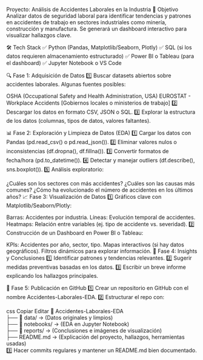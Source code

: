 Proyecto: Análisis de Accidentes Laborales en la Industria
📌 Objetivo
Analizar datos de seguridad laboral para identificar tendencias y patrones en accidentes de trabajo en sectores industriales como minería, construcción y manufactura. Se generará un dashboard interactivo para visualizar hallazgos clave.

🛠️ Tech Stack
✅ Python (Pandas, Matplotlib/Seaborn, Plotly)
✅ SQL (si los datos requieren almacenamiento estructurado)
✅ Power BI o Tableau (para el dashboard)
✅ Jupyter Notebook o VS Code

🔍 Fase 1: Adquisición de Datos
1️⃣ Buscar datasets abiertos sobre accidentes laborales. Algunas fuentes posibles:

OSHA (Occupational Safety and Health Administration, USA)
EUROSTAT - Workplace Accidents
[Gobiernos locales o ministerios de trabajo]
2️⃣ Descargar los datos en formato CSV, JSON o SQL.
3️⃣ Explorar la estructura de los datos (columnas, tipos de datos, valores faltantes).

📊 Fase 2: Exploración y Limpieza de Datos (EDA)
1️⃣ Cargar los datos con Pandas (pd.read_csv() o pd.read_json()).
2️⃣ Eliminar valores nulos o inconsistencias (df.dropna(), df.fillna()).
3️⃣ Convertir formatos de fecha/hora (pd.to_datetime()).
4️⃣ Detectar y manejar outliers (df.describe(), sns.boxplot()).
5️⃣ Análisis exploratorio:

¿Cuáles son los sectores con más accidentes?
¿Cuáles son las causas más comunes?
¿Cómo ha evolucionado el número de accidentes en los últimos años?
📈 Fase 3: Visualización de Datos
1️⃣ Gráficos clave con Matplotlib/Seaborn/Plotly:

Barras: Accidentes por industria.
Líneas: Evolución temporal de accidentes.
Heatmaps: Relación entre variables (ej. tipo de accidente vs. severidad).
2️⃣ Construcción de un Dashboard en Power BI o Tableau:

KPIs: Accidentes por año, sector, tipo.
Mapas interactivos (si hay datos geográficos).
Filtros dinámicos para explorar información.
🚀 Fase 4: Insights y Conclusiones
1️⃣ Identificar patrones y tendencias relevantes.
2️⃣ Sugerir medidas preventivas basadas en los datos.
3️⃣ Escribir un breve informe explicando los hallazgos principales.

🎯 Fase 5: Publicación en GitHub
1️⃣ Crear un repositorio en GitHub con el nombre Accidentes-Laborales-EDA.
2️⃣ Estructurar el repo con:

css
Copiar
Editar
📂 Accidentes-Laborales-EDA  
├── 📁 data/  → (Datos originales y limpios)  
├── 📁 notebooks/  → (EDA en Jupyter Notebook)  
├── 📁 reports/  → (Conclusiones e imágenes de visualización)  
├── README.md  → (Explicación del proyecto, hallazgos, herramientas usadas)  
3️⃣ Hacer commits regulares y mantener un README.md bien documentado.

